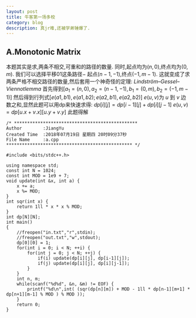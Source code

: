 ```yaml
---
layout: post
title: 牛客第一场多校
category: blog
description: 真jr难,还被学弟锤爆了.
---
```

## A.Monotonic Matrix
本题其实是求,两条不相交,可重和的路径的数量.
同时,起点均为$(n,0)$,终点均为$(0,m)$.
我们可以选择平移01这条路径$-\>$起点$(n-1, -1)$,终点$(-1, m-1)$.
这就变成了求两条严格不相交路径的数量,然后套用一个神奇怪的定理:
$Lindström–Gessel–Viennot lemma$
首先得到$[a_{1} = (n, 0), a_{2} = (n-1, -1), b_{1} = (0, m), b_{2} = (-1, m-1)]$
然后得到行列式$[e(a1, b1), e(a1, b2); e(a2, b1), e(a2, b2)]$
$e(u,v)$为 $u$ 到 $v$ 边数之和,显然此题可以用dp来快速求得:
$dp[i][j] = dp[i-1][j] + dp[i][j-1]$
$e(u,v) = dp[u.x + v.x][u.y + v.y]$
此题得解
```
/* ***********************************************
Author        :JiangYu
Created Time  :2018年07月19日 星期四 20时09分37秒
File Name     :a.cpp
************************************************ */
 
#include <bits/stdc++.h>
 
using namespace std;
const int N = 1024;
const int MOD = 1e9 + 7;
void update(int &x, int a) {
    x += a;
    x %= MOD;
}
int sqr(int x) {
    return 1ll * x * x % MOD;
}
int dp[N][N];
int main()
{
    //freopen("in.txt","r",stdin);
    //freopen("out.txt","w",stdout);
    dp[0][0] = 1;
    for(int i = 0; i < N; ++i) {
        for(int j = 0; j < N; ++j) {
            if(i) update(dp[i][j], dp[i-1][j]);
            if(j) update(dp[i][j], dp[i][j-1]);
        }
    }
    int n, m;
    while(scanf("%d%d", &n, &m) != EOF) {
        printf("%d\n",int( (sqr(dp[n][m]) + MOD - 1ll * dp[n-1][m+1] * dp[n+1][m-1] % MOD ) % MOD ));
    }
    return 0;
}
```
